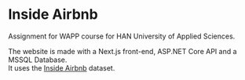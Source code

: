 # Inside Airbnb
Assignment for WAPP course for HAN University of Applied Sciences.<br>

The website is made with a Next.js front-end, ASP.NET Core API and a MSSQL Database.<br>
It uses the [Inside Airbnb](http://insideairbnb.com/) dataset.
